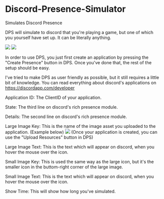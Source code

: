 # Discord-Presence-Simulator
Simulates Discord Presence

DPS will simulate to discord that you're playing a game, but one of which you yourself have set up.
It can be literally anything.

<img src="https://nullstudios.net/dps.JPG"> 
<img src="https://nullstudios.net/dps2.JPG"> 

In order to use DPS, you just first create an application by pressing the "Create Presence" button in DPS.
Once you've done that, the rest of the setup should be easy.

I've tried to make DPS as user friendly as possible, but it still requires a little bit of knowledge.
You can read everything about discord's applications on https://discordapp.com/developer


Application ID: The ClientID of your application.

State: The third line on discord's rich presence module.

Details: The second line on discord's rich presence module.

Large Image Key: This is the name of the image asset you uploaded to the application. (Example below)
<img src="https://nullstudios.net/dps3.JPG"> 
(Once your application is created, you can use the "Upload Resources" button in DPS)

Large Image Text: This is the text which will appear on discord, when you hover the mouse over the icon.

Small Image Key: This is used the same way as the large icon, but it's the smaller icon in the buttom-right corner of the large image.

Small Image Text: This is the text which will appear on discord, when you hover the mouse over the icon.

Show Time: This will show how long you've simulated.
